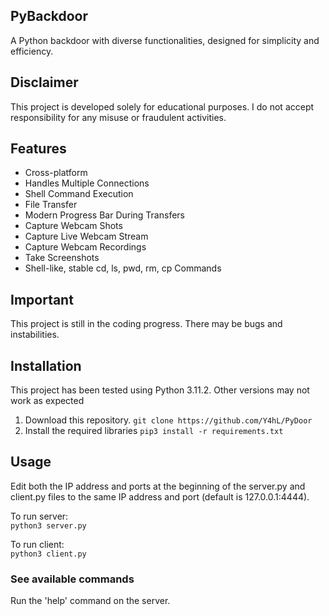 ## PyBackdoor

A Python backdoor with diverse functionalities, designed for simplicity and efficiency.


## Disclaimer  

This project is developed solely for educational purposes. I do not accept responsibility for any misuse or fraudulent activities.


## Features  
  
* Cross-platform
* Handles Multiple Connections
* Shell Command Execution
* File Transfer
* Modern Progress Bar During Transfers
* Capture Webcam Shots
* Capture Live Webcam Stream
* Capture Webcam Recordings
* Take Screenshots    
* Shell-like, stable cd, ls, pwd, rm, cp Commands


## Important

This project is still in the coding progress. There may be bugs and instabilities.


## Installation  
  
This project has been tested using Python 3.11.2. Other versions may not work as expected
  
1. Download this repository. `git clone https://github.com/Y4hL/PyDoor`  
2. Install the required libraries `pip3 install -r requirements.txt`  
  

## Usage  
  
Edit both the IP address and ports at the beginning of the server.py and client.py files to the same IP address and port (default is 127.0.0.1:4444).

To run server:  
`python3 server.py`  
  
To run client:  
`python3 client.py`   
  

### See available commands  
  
Run the 'help' command on the server.
